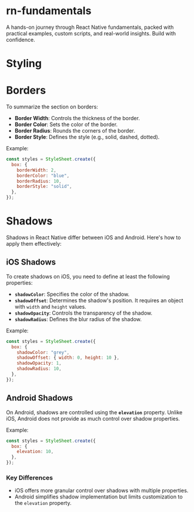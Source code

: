 # rn-fundamentals

A hands-on journey through React Native fundamentals, packed with practical examples, custom scripts, and real-world insights. Build with confidence.

# Styling

# Borders

To summarize the section on borders:

- **Border Width**: Controls the thickness of the border.
- **Border Color**: Sets the color of the border.
- **Border Radius**: Rounds the corners of the border.
- **Border Style**: Defines the style (e.g., solid, dashed, dotted).

Example:

```javascript
const styles = StyleSheet.create({
  box: {
    borderWidth: 2,
    borderColor: "blue",
    borderRadius: 10,
    borderStyle: "solid",
  },
});
```

# Shadows

Shadows in React Native differ between iOS and Android. Here's how to apply them effectively:

## iOS Shadows

To create shadows on iOS, you need to define at least the following properties:

- **`shadowColor`**: Specifies the color of the shadow.
- **`shadowOffset`**: Determines the shadow's position. It requires an object with `width` and `height` values.
- **`shadowOpacity`**: Controls the transparency of the shadow.
- **`shadowRadius`**: Defines the blur radius of the shadow.

Example:

```javascript
const styles = StyleSheet.create({
  box: {
    shadowColor: "grey",
    shadowOffset: { width: 0, height: 10 },
    shadowOpacity: 1,
    shadowRadius: 10,
  },
});
```

## Android Shadows

On Android, shadows are controlled using the **`elevation`** property. Unlike iOS, Android does not provide as much control over shadow properties.

Example:

```javascript
const styles = StyleSheet.create({
  box: {
    elevation: 10,
  },
});
```

### Key Differences

- iOS offers more granular control over shadows with multiple properties.
- Android simplifies shadow implementation but limits customization to the `elevation` property.
